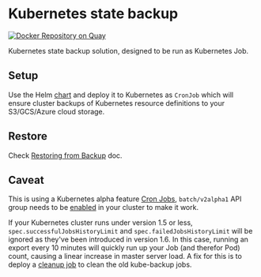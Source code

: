 Kubernetes state backup
===========

[![Docker Repository on Quay](https://quay.io/repository/stackpoint/spc-state-backup/status "Docker Repository on Quay")](https://quay.io/repository/stackpoint/spc-state-backup)

Kubernetes state backup solution, designed to be run as Kubernetes Job.


Setup
-----
Use the Helm [chart](helm/spc-state-backup) and deploy it to Kubernetes as `CronJob` which will ensure cluster backups of Kubernetes resource definitions to your S3/GCS/Azure cloud storage.


Restore
-------
Check [Restoring from Backup](restore.md) doc.


Caveat
------
This is using a Kubernetes alpha feature [Cron Jobs](https://kubernetes.io/docs/concepts/workloads/controllers/cron-jobs/), `batch/v2alpha1` API group needs to be [enabled](https://kubernetes.io/docs/reference/api-overview/#enabling-api-groups) in your cluster to make it work.

If your Kubernetes cluster runs under version 1.5 or less, `spec.successfulJobsHistoryLimit` and `spec.failedJobsHistoryLimit` will be ignored as they've been introduced in version 1.6. In this case, running an export every 10 minutes will quickly run up your Job (and therefor Pod) count, causing a linear increase in master server load.
A fix for this is to deploy a [cleanup job](job-cleanup.yaml) to clean the old kube-backup jobs.
